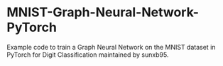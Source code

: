 # MNIST-Graph-Neural-Network-PyTorch

Example code to train a Graph Neural Network on the MNIST dataset in PyTorch for Digit Classification maintained by sunxb95.

## 